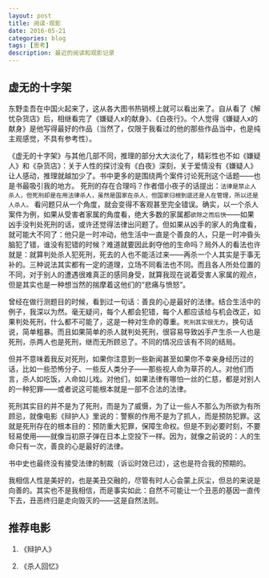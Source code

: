 ```yaml
---
layout: post
title: 阅读·观影
date: 2016-05-21
categories: blog
tags: [思考]
description: 最近的阅读和观影记录
---
```


## 虚无的十字架

东野圭吾在中国火起来了，这从各大图书热销榜上就可以看出来了。自从看了《解忧杂货店》后，相继看完了《嫌疑人x的献身》、《白夜行》。个人觉得《嫌疑人x的献身》是他写得最好的作品（当然了，仅限于我看过的他的那些作品当中，也是纯主观感觉，不具有参考性）。

《虚无的十字架》与其他几部不同，推理的部分大大淡化了，精彩性也不如《嫌疑人》和《杂货店》：关于人性的探讨没有《白夜》深刻，关于爱情没有《嫌疑人》让人感动，推理就越加少了。书中更多的是围绕两个案件讨论死刑这个话题——也是书最吸引我的地方。
死刑的存在合理吗？作者借小夜子的话提出：`法律是禁止人杀人，但死刑却是在用法律杀人，虽然是国家在杀人，但国家归根到底还是人在管理，所以还是人杀人。` 看问题只从一个角度，就会变得不客观甚至完全错误。确实，以一个杀人案件为例，如果从受害者家属的角度看，绝大多数的家属都`欲除之而后快`——如果凶手没判处死刑的话，或许还觉得法律出问题了。但如果从凶手的家人的角度看，就可能大不同了：他只是一时冲动，他生活中一直是个善良的人，只是一时冲昏头脑犯了错，谁没有犯错的时候？难道就要因此剥夺他的生命吗？局外人的看法也许就是：就算判处杀人犯死刑，死去的人也不能活过来——再杀一个人其实是于事无补的。三种说法其实都有一定的道理，立场不同看法也不同。而且各人所处位置的不同，对于别人的遭遇很难真正的感同身受，就算我现在说着受害人家属的观点，但是其实也是一种想当然的揣摩着这他们的“悲痛与愤怒”。


曾经在做行测题目的时候，看到过一句话：善良的心是最好的法律。结合生活中的例子，我深以为然。毫无疑问，每个人都会犯错，每个人都应该给与机会改正，如果判处死刑，什么都不可能了，这是一种对生命的尊重。`死刑其实很无力`，换句话说，简单粗暴。而且如果简单的杀人就判处死刑，很容易导致凶手产生杀一人也是死刑，杀两人也是死刑，继而无所顾忌了。不同的情况应该有不同的结局。

但并不意味着我反对死刑，如果你注意到一些新闻甚至如果你不幸亲身经历过的话，比如一些恐怖分子、一些反人类分子——那些视人命为草芥的人。对他们而言，杀人如吃饭，人命如儿戏。对他们，如果法律有哪怕一丝的仁慈，都是对别人的一种犯罪——或者说这可能根本就是一部不合法的法律。

死刑其实目的并不是为了死刑，而是为了威慑，为了让一些人不那么为所欲为有所顾忌，就像电影《辩护人》里说的：警察的作用不是为了抓人，而是预防犯罪。这就是死刑存在的根本目的：预防重大犯罪，保障生命权。但是不到必要时刻，不要轻易使用——就像当初原子弹在日本上空投下一样。因为，就像之前说的：人的生命只有一次，善良的心是最好的法律。

书中史也最终没有接受法律的制裁（诉讼时效已过），这也是符合我的预期的。

我相信人性是美好的，也是美丑交融的，尽管有时人心会蒙上灰尘，但总的来说是向善的。其实也不是我相信，而是事实如此：自然不可能让一个丑恶的基因一直传下去，丑恶终归是走向毁灭的——这是自然法则。

## 推荐电影

1. 《辩护人》

2. 《杀人回忆》
